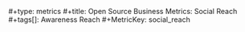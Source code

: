 #+type: metrics
#+title: Open Source Business Metrics: Social Reach
#+tags[]: Awareness Reach
#+MetricKey: social_reach
